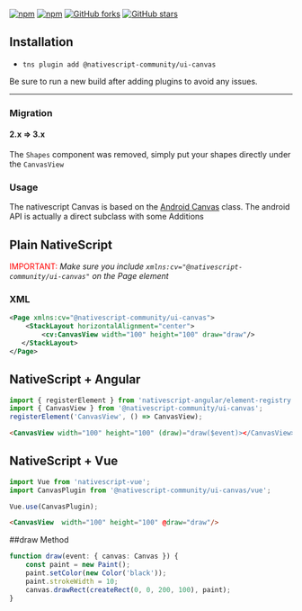 [![npm](https://img.shields.io/npm/v/@nativescript-community/ui-canvas.svg)](https://www.npmjs.com/package/@nativescript-community/ui-canvas)
[![npm](https://img.shields.io/npm/dt/@nativescript-community/ui-canvas.svg?label=npm%20downloads)](https://www.npmjs.com/package/@nativescript-community/ui-canvas)
[![GitHub forks](https://img.shields.io/github/forks/nativescript-community/ui-canvas.svg)](https://github.com/nativescript-community/ui-canvas/network)
[![GitHub stars](https://img.shields.io/github/stars/nativescript-community/ui-canvas.svg)](https://github.com/nativescript-community/ui-canvas/stargazers)

## Installation

* `tns plugin add @nativescript-community/ui-canvas`

Be sure to run a new build after adding plugins to avoid any issues.

---


### Migration 

#### 2.x => 3.x

The `Shapes` component was removed, simply put your shapes directly under the `CanvasView`


### Usage

The nativescript Canvas is based on the [Android Canvas](https://developer.android.com/reference/android/graphics/Canvas) class.
The android API is actually a direct subclass with some Additions

## Plain NativeScript

<span style="color:red">IMPORTANT: </span>_Make sure you include `xmlns:cv="@nativescript-community/ui-canvas"` on the Page element_

### XML

```XML
<Page xmlns:cv="@nativescript-community/ui-canvas">
    <StackLayout horizontalAlignment="center">
        <cv:CanvasView width="100" height="100" draw="draw"/>
   </StackLayout>
</Page>
```

## NativeScript + Angular

```typescript
import { registerElement } from 'nativescript-angular/element-registry';
import { CanvasView } from '@nativescript-community/ui-canvas';
registerElement('CanvasView', () => CanvasView);
```

```html
<CanvasView width="100" height="100" (draw)="draw($event)></CanvasView>
```

## NativeScript + Vue

```javascript
import Vue from 'nativescript-vue';
import CanvasPlugin from '@nativescript-community/ui-canvas/vue';

Vue.use(CanvasPlugin);
```

```html
<CanvasView  width="100" height="100" @draw="draw"/>
```

##draw Method 
```typescript
function draw(event: { canvas: Canvas }) {
    const paint = new Paint();
    paint.setColor(new Color('black'));
    paint.strokeWidth = 10;
    canvas.drawRect(createRect(0, 0, 200, 100), paint);
}
```
